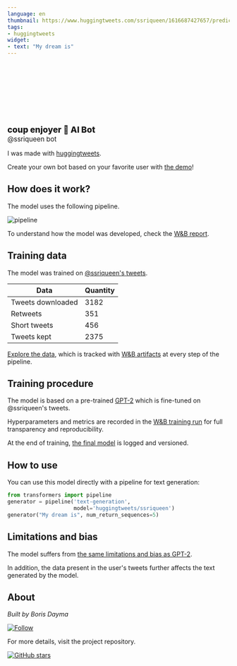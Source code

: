 ```yaml
---
language: en
thumbnail: https://www.huggingtweets.com/ssriqueen/1616687427657/predictions.png
tags:
- huggingtweets
widget:
- text: "My dream is"
---
```


<div>
<div style="width: 132px; height:132px; border-radius: 50%; background-size: cover; background-image: url('https://pbs.twimg.com/profile_images/1365042122290683904/5bPiE_M6_400x400.jpg')">
</div>
<div style="margin-top: 8px; font-size: 19px; font-weight: 800">coup enjoyer 🤖 AI Bot </div>
<div style="font-size: 15px">@ssriqueen bot</div>
</div>

I was made with [huggingtweets](https://github.com/borisdayma/huggingtweets).

Create your own bot based on your favorite user with [the demo](https://colab.research.google.com/github/borisdayma/huggingtweets/blob/master/huggingtweets-demo.ipynb)!

## How does it work?

The model uses the following pipeline.

![pipeline](https://github.com/borisdayma/huggingtweets/blob/master/img/pipeline.png?raw=true)

To understand how the model was developed, check the [W&B report](https://wandb.ai/wandb/huggingtweets/reports/HuggingTweets-Train-a-Model-to-Generate-Tweets--VmlldzoxMTY5MjI).

## Training data

The model was trained on [@ssriqueen's tweets](https://twitter.com/ssriqueen).

| Data | Quantity |
| --- | --- |
| Tweets downloaded | 3182 |
| Retweets | 351 |
| Short tweets | 456 |
| Tweets kept | 2375 |

[Explore the data](https://wandb.ai/wandb/huggingtweets/runs/d2l8c2fh/artifacts), which is tracked with [W&B artifacts](https://docs.wandb.com/artifacts) at every step of the pipeline.

## Training procedure

The model is based on a pre-trained [GPT-2](https://huggingface.co/gpt2) which is fine-tuned on @ssriqueen's tweets.

Hyperparameters and metrics are recorded in the [W&B training run](https://wandb.ai/wandb/huggingtweets/runs/154ozh2x) for full transparency and reproducibility.

At the end of training, [the final model](https://wandb.ai/wandb/huggingtweets/runs/154ozh2x/artifacts) is logged and versioned.

## How to use

You can use this model directly with a pipeline for text generation:

```python
from transformers import pipeline
generator = pipeline('text-generation',
                     model='huggingtweets/ssriqueen')
generator("My dream is", num_return_sequences=5)
```

## Limitations and bias

The model suffers from [the same limitations and bias as GPT-2](https://huggingface.co/gpt2#limitations-and-bias).

In addition, the data present in the user's tweets further affects the text generated by the model.

## About

*Built by Boris Dayma*

[![Follow](https://img.shields.io/twitter/follow/borisdayma?style=social)](https://twitter.com/intent/follow?screen_name=borisdayma)

For more details, visit the project repository.

[![GitHub stars](https://img.shields.io/github/stars/borisdayma/huggingtweets?style=social)](https://github.com/borisdayma/huggingtweets)
